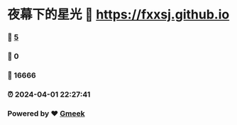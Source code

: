 # 夜幕下的星光 :link: https://fxxsj.github.io 
### :page_facing_up: [5](https://fxxsj.github.io/tag.html) 
### :speech_balloon: 0 
### :hibiscus: 16666 
### :alarm_clock: 2024-04-01 22:27:41 
### Powered by :heart: [Gmeek](https://github.com/Meekdai/Gmeek)
